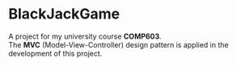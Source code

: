 # BlackJackGame

A project for my university course **COMP603**.  
The **MVC** (Model-View-Controller) design pattern is applied in the development of this project.
